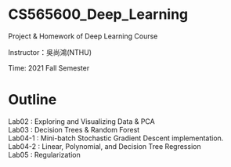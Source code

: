 # CS565600_Deep_Learning

Project & Homework of Deep Learning Course

Instructor：吳尚鴻(NTHU)

Time: 2021 Fall Semester

# Outline
Lab02 : Exploring and Visualizing Data & PCA \
Lab03 : Decision Trees & Random Forest \
Lab04-1 : Mini-batch Stochastic Gradient Descent implementation. \
Lab04-2 : Linear, Polynomial, and Decision Tree Regression \
Lab05 : Regularization
